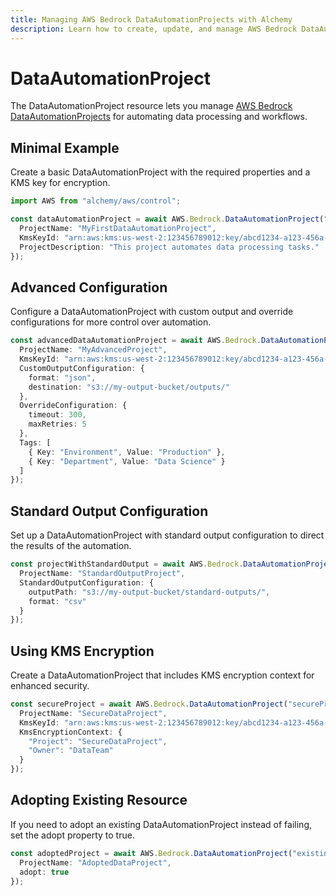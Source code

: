 ```yaml
---
title: Managing AWS Bedrock DataAutomationProjects with Alchemy
description: Learn how to create, update, and manage AWS Bedrock DataAutomationProjects using Alchemy Cloud Control.
---
```


# DataAutomationProject

The DataAutomationProject resource lets you manage [AWS Bedrock DataAutomationProjects](https://docs.aws.amazon.com/bedrock/latest/userguide/) for automating data processing and workflows.

## Minimal Example

Create a basic DataAutomationProject with the required properties and a KMS key for encryption.

```ts
import AWS from "alchemy/aws/control";

const dataAutomationProject = await AWS.Bedrock.DataAutomationProject("myDataAutomationProject", {
  ProjectName: "MyFirstDataAutomationProject",
  KmsKeyId: "arn:aws:kms:us-west-2:123456789012:key/abcd1234-a123-456a-a12b-a123b4cd56ef",
  ProjectDescription: "This project automates data processing tasks."
});
```

## Advanced Configuration

Configure a DataAutomationProject with custom output and override configurations for more control over automation.

```ts
const advancedDataAutomationProject = await AWS.Bedrock.DataAutomationProject("advancedDataAutomationProject", {
  ProjectName: "MyAdvancedProject",
  KmsKeyId: "arn:aws:kms:us-west-2:123456789012:key/abcd1234-a123-456a-a12b-a123b4cd56ef",
  CustomOutputConfiguration: {
    format: "json",
    destination: "s3://my-output-bucket/outputs/"
  },
  OverrideConfiguration: {
    timeout: 300,
    maxRetries: 5
  },
  Tags: [
    { Key: "Environment", Value: "Production" },
    { Key: "Department", Value: "Data Science" }
  ]
});
```

## Standard Output Configuration

Set up a DataAutomationProject with standard output configuration to direct the results of the automation.

```ts
const projectWithStandardOutput = await AWS.Bedrock.DataAutomationProject("standardOutputProject", {
  ProjectName: "StandardOutputProject",
  StandardOutputConfiguration: {
    outputPath: "s3://my-output-bucket/standard-outputs/",
    format: "csv"
  }
});
```

## Using KMS Encryption

Create a DataAutomationProject that includes KMS encryption context for enhanced security.

```ts
const secureProject = await AWS.Bedrock.DataAutomationProject("secureProject", {
  ProjectName: "SecureDataProject",
  KmsKeyId: "arn:aws:kms:us-west-2:123456789012:key/abcd1234-a123-456a-a12b-a123b4cd56ef",
  KmsEncryptionContext: {
    "Project": "SecureDataProject",
    "Owner": "DataTeam"
  }
});
``` 

## Adopting Existing Resource

If you need to adopt an existing DataAutomationProject instead of failing, set the adopt property to true.

```ts
const adoptedProject = await AWS.Bedrock.DataAutomationProject("existingProject", {
  ProjectName: "AdoptedDataProject",
  adopt: true
});
```